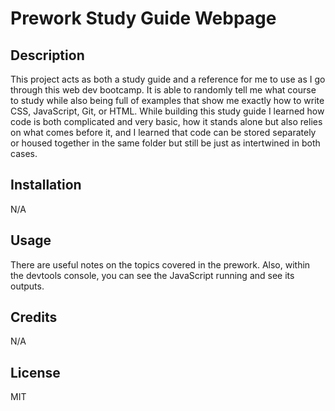 # Prework Study Guide Webpage

## Description

This project acts as both a study guide and a reference for me to use as I go through this web dev bootcamp. It is able to randomly tell me what course to study while also being full of examples that show me exactly how to write CSS, JavaScript, Git, or HTML. While building this study guide I learned how code is both complicated and very basic, how it stands alone but also relies on what comes before it, and I learned that code can be stored separately or housed together in the same folder but still be just as intertwined in both cases.

## Installation

N/A

## Usage

There are useful notes on the topics covered in the prework. Also, within the devtools console, you can see the JavaScript running and see its outputs.

## Credits

N/A

## License

MIT
